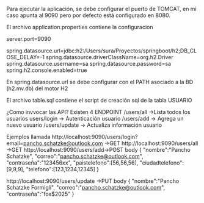 Para ejecutar la aplicación, se debe configurar el puerto de TOMCAT, en mi caso apunta al 9090 pero por defecto está configurado en 8080.

El archivo application.properties contiene la configuracion

server.port=9090

spring.datasource.url=jdbc:h2:/Users/sura/Proyectos/springboot/h2;DB_CLOSE_DELAY=-1
spring.datasource.driverClassName=org.h2.Driver
spring.datasource.username=sa
spring.datasource.password=sa
spring.h2.console.enabled=true

En spring.datasource.url se debe configurar con el PATH asociado a la BD (h2.mv.db) del motor H2

El archivo table.sql contiene el script de creación sql de la tabla USUARIO

¿Como invvocar las API?
Existen 4 ENDPOINT
/users/all ->Lista todos los usuarios
users/login -> Autenticación usuario
/users/add -> Agrega un nuevo usuario
/users/update -> Actualiza información usuario

Ejemplos llamada
http://localhost:9090/users/login?email=pancho.schatzke@outlook.com ->GET
http://localhost:9090/users/all ->GET
http://localhost:9090/users/add->POST
body
{
	"nombre":"Pancho Schatzke",
	"correo":"pancho.schatzke@outlook.com",
	"contraseña":"123456xx",
	"paistelefono":[56,56,56],
	"ciudadtelefono":[9,9,9],
	"telefono":[123,1234,12345]
}

http://localhost:9090/users/update ->PUT
body
{
	"nombre":"Pancho Schatzke Formigli",
	"correo":"pancho.schatzke@outlook.com",
	"contraseña":"fox$2025"
}